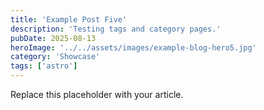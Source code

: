 ```yaml
---
title: 'Example Post Five'
description: 'Testing tags and category pages.'
pubDate: 2025-08-13
heroImage: '../../assets/images/example-blog-hero5.jpg'
category: 'Showcase'
tags: ['astro']
---
```


Replace this placeholder with your article.


